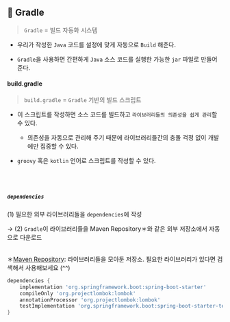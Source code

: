 ## 🐘 Gradle 

> `Gradle` = 빌드 자동화 시스템

- 우리가 작성한 `Java` 코드를 설정에 맞게 자동으로 `Build` 해준다.

- `Gradle`을 사용하면 간편하게 `Java` 소스 코드를 실행한 가능한 `jar` 파일로 만들어준다.


#### build.gradle

> `build.gradle` = `Gradle` 기반의 빌드 스크립트

- 이 스크립트를 작성하면 소스 코드를 빌드하고 `라이브러리들의 의존성을 쉽게 관리`할 수 있다.
  - 의존성을 자동으로 관리해 주기 때문에 라이브러리들간의 충돌 걱정 없이 개발에만 집중할 수 있다.

- `groovy` 혹은 `kotlin` 언어로 스크립트를 작성할 수 있다.

<br><br>

##### `dependencies`

(1) 필요한 외부 라이브러리들을 `dependencies`에 작성

→ (2) `Gradle`이 라이브러리들을 Maven Repository＊와 같은 외부 저장소에서 자동으로 다운로드<br><br>

＊[Maven Repository](https://mvnrepository.com/): 라이브러리들을 모아둔 저장소. 필요한 라이브러리가 있다면 검색해서 사용해보세요 (^^)

```groovy
dependencies {
    implementation 'org.springframework.boot:spring-boot-starter'
    compileOnly 'org.projectlombok:lombok'
    annotationProcessor 'org.projectlombok:lombok'
    testImplementation 'org.springframework.boot:spring-boot-starter-test'
}
```
